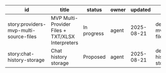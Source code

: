 id | title | status | owner | updated | link
---|---|---|---|---|---
story:providers-mvp-multi-source-files | MVP Multi-Provider Files + TXT/XLSX Interpreters | In progress | agent | 2025-08-21 | dev/stories/providers-mvp-multi-source-files/story.md
story:chat-history-storage | Chat history storage | Proposed | agent | 2025-08-21 | dev/stories/chat-history-storage/story.md
